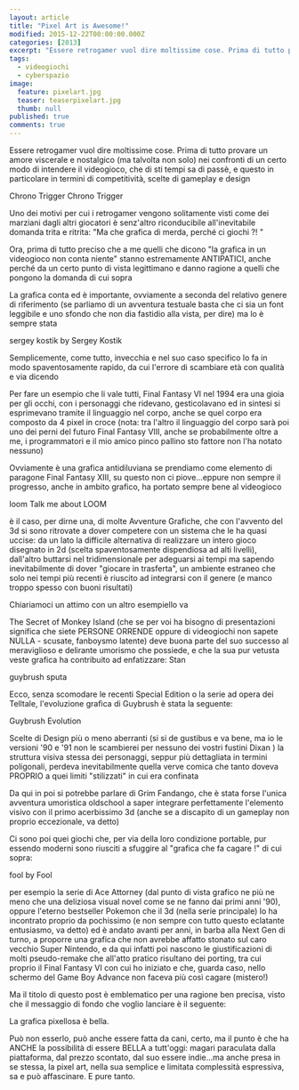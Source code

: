 ```yaml
---
layout: article
title: "Pixel Art is Awesome!"
modified: 2015-12-22T00:00:00.000Z
categories: [2013]
excerpt: "Essere retrogamer vuol dire moltissime cose. Prima di tutto provare un amore viscerale e nostalgico..."
tags: 
  - videogiochi
  - cyberspazio
image: 
  feature: pixelart.jpg
  teaser: teaserpixelart.jpg
  thumb: null
published: true
comments: true
---
```

Essere retrogamer vuol dire moltissime cose. Prima di tutto provare un amore viscerale e nostalgico (ma talvolta non solo) nei confronti di un certo modo di intendere il videogioco, che di sti tempi sa di passè, e questo in particolare in termini di competitività, scelte di gameplay e design

Chrono Trigger
Chrono Trigger

Uno dei motivi per cui i retrogamer vengono solitamente visti come dei marziani dagli altri giocatori è senz'altro riconducibile all'inevitabile domanda trita e ritrita: "Ma che grafica di merda, perché ci giochi ?! "

Ora, prima di tutto preciso che a me quelli che dicono "la grafica in un videogioco non conta niente" stanno estremamente ANTIPATICI, anche perché da un certo punto di vista legittimano e danno ragione a quelli che pongono la domanda di cui sopra

La grafica conta ed è importante, ovviamente a seconda del relativo genere di riferimento (se parliamo di un avventura testuale basta che ci sia un font leggibile e uno sfondo che non dia fastidio alla vista, per dire) ma lo è sempre stata

sergey kostik
by Sergey Kostik

Semplicemente, come tutto, invecchia e nel suo caso specifico lo fa in modo spaventosamente rapido, da cui l'errore di scambiare età con qualità e via dicendo

Per fare un esempio che li vale tutti, Final Fantasy VI nel 1994 era una gioia per gli occhi, con i personaggi che ridevano, gesticolavano ed in sintesi si esprimevano tramite il linguaggio nel corpo, anche se quel corpo era composto da 4 pixel in croce (nota: tra l'altro il linguaggio del corpo sarà poi uno dei perni del futuro Final Fantasy VIII, anche se probabilmente oltre a me, i programmatori e il mio amico pinco pallino sto fattore non l'ha notato nessuno)

Ovviamente è una grafica antidiluviana se prendiamo come elemento di paragone Final Fantasy XIII, su questo non ci piove...eppure non sempre il progresso, anche in ambito grafico, ha portato sempre bene al videogioco

loom
Talk me about LOOM

è il caso, per dirne una, di molte Avventure Grafiche, che con l'avvento del 3d si sono ritrovate a dover competere con un sistema che le ha quasi uccise: da un lato la difficile alternativa di realizzare un intero gioco disegnato in 2d (scelta spaventosamente dispendiosa ad alti livelli), dall'altro buttarsi nel tridimensionale per adeguarsi ai tempi ma sapendo inevitabilmente di dover "giocare in trasferta", un ambiente estraneo che solo nei tempi più recenti è riuscito ad integrarsi con il genere (e manco troppo spesso con buoni risultati)

Chiariamoci un attimo con un altro esempiello va

The Secret of Monkey Island (che se per voi ha bisogno di presentazioni significa che siete PERSONE ORRENDE oppure di videogiochi non sapete NULLA - scusate, fanboysmo latente) deve buona parte del suo successo al meraviglioso e delirante umorismo che possiede, e che la sua pur vetusta veste grafica ha contribuito ad enfatizzare:
Stan

guybrush sputa


Ecco, senza scomodare le recenti Special Edition o la serie ad opera dei Telltale, l'evoluzione grafica di Guybrush è stata la seguente:

Guybrush Evolution

Scelte di Design più o meno aberranti (si si de gustibus e va bene, ma io le versioni '90 e '91 non le scambierei per nessuno dei vostri fustini Dixan ) la struttura visiva stessa dei personaggi, seppur più dettagliata in termini poligonali, perdeva inevitabilmente quella verve comica che tanto doveva PROPRIO a quei limiti "stilizzati" in cui era confinata

Da qui in poi si potrebbe parlare di Grim Fandango, che è stata forse l'unica avventura umoristica oldschool a saper integrare perfettamente l'elemento visivo con il primo acerbissimo 3d (anche se a discapito di un gameplay non proprio eccezionale, va detto)

Ci sono poi quei giochi che, per via della loro condizione portable, pur essendo moderni sono riusciti a sfuggire al "grafica che fa cagare !" di cui sopra:

fool
by Fool

per esempio la serie di Ace Attorney (dal punto di vista grafico ne più ne meno che una deliziosa visual novel come se ne fanno dai primi anni '90), oppure l'eterno bestseller Pokemon che il 3d (nella serie principale) lo ha incontrato proprio da pochissimo (e non sempre con tutto questo eclatante entusiasmo, va detto) ed è andato avanti per anni, in barba alla Next Gen di turno, a proporre una grafica che non avrebbe affatto stonato sul caro vecchio Super Nintendo, e da qui infatti poi nascono le giustificazioni di molti pseudo-remake che all'atto pratico risultano dei porting, tra cui proprio il Final Fantasy VI con cui ho iniziato e che, guarda caso, nello schermo del Game Boy Advance non faceva più così cagare (mistero!)

Ma il titolo di questo post è emblematico per una ragione ben precisa, visto che il messaggio di fondo che voglio lanciare è il seguente:

La grafica pixellosa è bella.

Può non esserlo, può anche essere fatta da cani, certo, ma il punto è che ha ANCHE la possibilità di essere BELLA a tutt'oggi: magari paraculata dalla piattaforma, dal prezzo scontato, dal suo essere indie...ma anche presa in se stessa, la pixel art, nella sua semplice e limitata complessità espressiva, sa e può affascinare. E pure tanto.